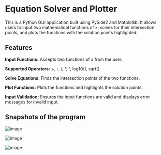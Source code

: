 # Equation Solver and Plotter

This is a Python GUI application built using PySide2 and Matplotlib. It allows users to input two mathematical functions of x, solves for their intersection points, and plots the functions with the solution points highlighted.

## Features
  **Input Functions:** Accepts two functions of x from the user.
  
  **Supported Operators:** +, -, /, *, ^, log10(), sqrt().
  
  **Solve Equations:** Finds the intersection points of the two functions.
  
  **Plot Functions:** Plots the functions and highlights the solution points.
  
  **Input Validation:** Ensures the input functions are valid and displays error messages for invalid input.

  ## Snapshots of the program

  ![image](https://github.com/user-attachments/assets/8dd64457-8277-4093-8770-01a72b103687)


![image](https://github.com/user-attachments/assets/eaf19dae-781d-41e0-b54f-ae038380d528)

![image](https://github.com/user-attachments/assets/d498b76b-69ac-4d17-9a5d-8e270a2dc89d)


